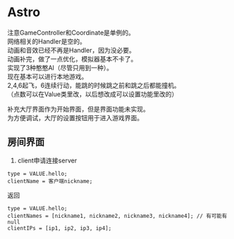 # Astro 
注意GameController和Coordinate是单例的。  
网络相关的Handler是空的。  
动画和音效已经不再是Handler，因为没必要。  
动画补完，做了一点优化，模拟器基本不卡了。  
实现了3种憨憨AI（尽管只用到一种）。  
现在基本可以进行本地游戏。  
2,4,6起飞，6连续行动，能跳的时候跳之前和跳之后都能撞机。  
（点数可以在Value类里改，以后想改成可以设置功能里改的）  

补充大厅界面作为开始界面，但是界面功能未实现。  
为方便调试，大厅的设置按钮用于进入游戏界面。 



## 房间界面

1. client申请连接server

```
type = VALUE.hello;
clientName = 客户端nickname;
```

返回

```
type = VALUE.hello;
clientNames = [nickname1, nickname2, nickname3, nickname4]; // 有可能有null
clientIPs = [ip1, ip2, ip3, ip4];

```

